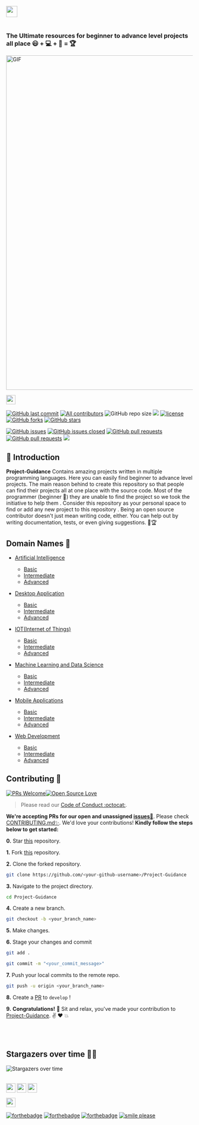<a href="https://github.com/Kushal997-das/Project-Guidance/"><img align='center' height="30" src="https://img.shields.io/badge/Project Guidance-💡-orange.svg?&style=for-the-badge&logo=KD&logoColor=blue" /></a> <br> <br>

### The Ultimate resources for beginner to advance level projects all place 😃 + 💻 + 🧠 = 🏆


<img align="center" alt="GIF"  width="950px" height='900px' src="https://github.com/SamarpanCoder2002/Project-Guidance/blob/main/Documents/document_pic.jpg?raw=true" />


<a href="https://github.com/Kushal997-das/Project-Guidance/"><img align='center' height="25" src="https://img.shields.io/badge/Hola - 👋-pink.svg?&style=for-the-badge&logo=KushalDas&logoColor=blue" /></a> <br>
<!-- ALL-CONTRIBUTORS-BADGE:START - Do not remove or modify this section -->
[![GitHub last commit](https://img.shields.io/github/last-commit/Kushal997-das/Project-Guidance?logo=git&logoColor=white)](https://github.com/Kushal997-das/Project-Guidance/commits/master)
[![All  contributors](https://img.shields.io/github/contributors/Kushal997-das/Project-Guidance?color=green)](https://github.com/Kushal997-das/Project-Guidance/graphs/contributors)
![GitHub repo size](https://img.shields.io/github/repo-size/Kushal997-das/Project-Guidance?color=blue)
![](https://img.shields.io/badge/Status-Ongoing-green.svg)
[![license](https://img.shields.io/github/license/Kushal997-das/Project-Guidance.svg?color=red)](https://github.com/Kushal997-das/Project-Guidance/blob/main/LICENSE)
[![GitHub forks](https://img.shields.io/github/forks/kushal997-das/Project-Guidance.svg?color=green)](https://github.com/kushal997-das/Project-Guidance/network) [![GitHub stars](https://img.shields.io/github/stars/Kushal997-das/Project-Guidance.svg?color=orange)](https://github.com/kushal997-das/Project-Guidance/stargazers)

[![GitHub issues](https://img.shields.io/github/issues/Kushal997-das/Project-Guidance.svg?color=red)](https://github.com/Kushal997-das/Project-Guidance/issues)
[![GitHub issues closed](https://img.shields.io/github/issues-closed/Kushal997-das/Project-Guidance.svg)](https://github.com/Kushal997-das/Project-Guidance/issues?q=is%3Aissue+is%3Aclosed)
[![GitHub pull requests](https://img.shields.io/github/issues-pr/Kushal997-das/Project-Guidance.svg?color=yellow)](https://github.com/Kushal997-das/Project-Guidance/pulls)
[![GitHub pull requests](https://img.shields.io/github/issues-pr-closed/Kushal997-das/Project-Guidance.svg?color=red)](https://github.com/Kushal997-das/Project-Guidance/issues?q=is%3Aissue+is%3Aclosed)
<a href="#Contents" title="Project Count"><img src="https://img.shields.io/badge/Projects-44-blue.svg?color=5ac4bf"></a> <br>

📌 Introduction
------------------
**Project-Guidance** Contains amazing projects written in multiple programming languages. Here you can easily find beginner to advance level projects.
The main reason behind to create this repository so that people can find their projects all at one place with the source code. Most of the programmer (beginner 🔰) they are 
unable to find the project so we took the initiative to help them . Consider this repository as your personal space to find or add any new project to this repository .
Being an open source contributor doesn't just mean writing code, either. You can help out by writing documentation, tests, or even giving suggestions. 🌟🏆


Domain Names 🚀
----------
- [Artificial Intelligence](https://github.com/Kushal997-das/Project-Guidance/tree/main/Artificial%20Intelligence)
  - [Basic](https://github.com/Kushal997-das/Project-Guidance/tree/main/Artificial%20Intelligence/Basic)
  - [Intermediate](https://github.com/Kushal997-das/Project-Guidance/tree/main/Artificial%20Intelligence/Intermediate)
  - [Advanced](https://github.com/Kushal997-das/Project-Guidance/tree/main/Artificial%20Intelligence/Advanced)
 

- [Desktop Application](https://github.com/Kushal997-das/Project-Guidance/tree/main/Desktop%20Application)
  - [Basic](https://github.com/Kushal997-das/Project-Guidance/tree/main/Desktop%20Application/Basic)
  - [Intermediate](https://github.com/Kushal997-das/Project-Guidance/tree/main/Desktop%20Application/Intermediate)
  - [Advanced](https://github.com/Kushal997-das/Project-Guidance/tree/main/Desktop%20Application/Advanced)
  
  
- [IOT(Internet of Things)](https://github.com/Kushal997-das/Project-Guidance/tree/main/IOT(Internet%20of%20Things))
  - [Basic](https://github.com/Kushal997-das/Project-Guidance/tree/main/IOT(Internet%20of%20Things)/Basic)
  - [Intermediate](https://github.com/Kushal997-das/Project-Guidance/tree/main/IOT(Internet%20of%20Things)/Intermediate)
  - [Advanced](https://github.com/Kushal997-das/Project-Guidance/tree/main/IOT(Internet%20of%20Things)/Advanced)
  
  
- [Machine Learning and Data Science](https://github.com/Kushal997-das/Project-Guidance/tree/main/Machine%20Learning%20and%20Data%20Science)
  - [Basic](https://github.com/Kushal997-das/Project-Guidance/tree/main/Machine%20Learning%20and%20Data%20Science/Basic)
  - [Intermediate](https://github.com/Kushal997-das/Project-Guidance/tree/main/Machine%20Learning%20and%20Data%20Science/Intermediate)
  - [Advanced](https://github.com/Kushal997-das/Project-Guidance/tree/main/Machine%20Learning%20and%20Data%20Science/Advanced)
  
  
- [Mobile Applications](https://github.com/Kushal997-das/Project-Guidance/tree/main/Mobile%20Applications)
  - [Basic](https://github.com/Kushal997-das/Project-Guidance/tree/main/Mobile%20Applications/Basic)
  - [Intermediate](https://github.com/Kushal997-das/Project-Guidance/tree/main/Mobile%20Applications/Intermediate)
  - [Advanced](https://github.com/Kushal997-das/Project-Guidance/tree/main/Mobile%20Applications/Advanced)
  
  
- [Web Development](https://github.com/Kushal997-das/Project-Guidance/tree/main/Web%20Development)
  - [Basic](https://github.com/Kushal997-das/Project-Guidance/tree/main/Web%20Development/Basic)
  - [Intermediate](https://github.com/Kushal997-das/Project-Guidance/tree/main/Web%20Development/Intermediate)
  - [Advanced](https://github.com/Kushal997-das/Project-Guidance/tree/main/Web%20Development/Advanced)
  


## Contributing :handshake:

[![PRs Welcome](https://img.shields.io/badge/PRs-welcome-brightgreen.svg?style=flat&logo=git&logoColor=white)](https://github.com/Kushal997-das/Project-Guidance/pulls)[![Open Source Love](https://badges.frapsoft.com/os/v2/open-source.svg?color=red)](https://github.com/Kushal997-das/Project-Guidance)

> Please read our [Code of Conduct :octocat:](https://github.com/Kushal997-das/Project-Guidance/blob/main/CODE_OF_CONDUCT.md).


**We're accepting PRs for our open and unassigned [issues🐛](https://github.com/Kushal997-das/Project-Guidance/issues)**. Please check [CONTRIBUTING.md✨](https://github.com/Kushal997-das/Project-Guidance/blob/main/CONTRIBUTING.md). We'd love your contributions! **Kindly follow the steps below to get started:** 

**0.** Star [this](https://github.com/Kushal997-das/Project-Guidance) repository.

**1.** Fork [this](https://github.com/Kushal997-das/Project-Guidance) repository.

**2.** Clone the forked repository.

```bash
git clone https://github.com/<your-github-username>/Project-Guidance
```

**3.** Navigate to the project directory.

```bash
cd Project-Guidance
```

**4.** Create a new branch.

```bash
git checkout -b <your_branch_name>
```

**5.** Make changes.

**6.** Stage your changes and commit

```bash
git add .

git commit -m "<your_commit_message>"
```

**7.** Push your local commits to the remote repo.

```bash
git push -u origin <your_branch_name>
```

**8.** Create a [PR](https://help.github.com/en/github/collaborating-with-issues-and-pull-requests/creating-a-pull-request) to `develop` !

**9.** **Congratulations!** :tada: Sit and relax, you've made your contribution to [Project-Guidance](https://github.com/Kushal997-das/Project-Guidance). :v: :heart: 💥

<br><br>

## Stargazers over time 🤗🚀

<img align="center" alt="Stargazers over time" src="https://starchart.cc/Kushal997-das/Project-Guidance.svg?raw=true&color=green" /><br><br>

<a href ="https://github.com/Kushal997-das/Project-Guidance/graphs/contributors"><img align='center' height="25" src="https://img.shields.io/badge/contributors✨-green.svg?&style=for-the-badge&logo=KushalDas&logoColor=blue" /></a>
<a href ="https://github.com/Kushal997-das/Project-Guidance/discussions"><img align='center' height="25" src="https://img.shields.io/badge/Discussions-black.svg?&style=for-the-badge&logo=KushalDas&logoColor=blue" /></a>
<a href ="https://github.com/Kushal997-das/Project-Guidance/actions"><img align='center' height="25" src="https://img.shields.io/badge/Actions-red.svg?&style=for-the-badge&logo=KushalDas&logoColor=blue" /></a>

<a href ="https://github.com/Kushal997-das/Project-Guidance"><img align='center' height="25" src="https://img.shields.io/badge/made with- Programming languages-orange.svg?&style=for-the-badge&logo=KushalDas&logoColor=blue" /></a> <br>


[![forthebadge](https://forthebadge.com/images/badges/built-by-developers.svg)](https://forthebadge.com)
[![forthebadge](https://forthebadge.com/images/badges/built-with-love.svg)](https://forthebadge.com)
[![forthebadge](https://forthebadge.com/images/badges/built-with-swag.svg)](https://forthebadge.com)
[![smile please](https://forthebadge.com/images/badges/makes-people-smile.svg)](https://github.com/Kushal997-das/)





